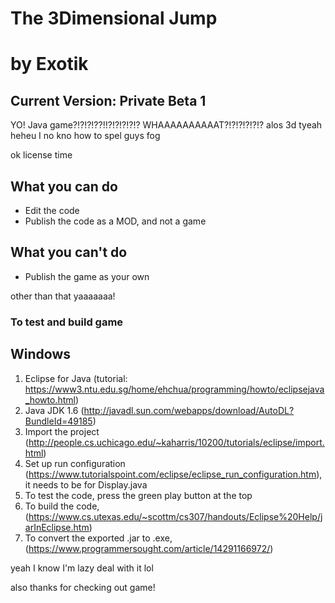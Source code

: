 # The 3Dimensional Jump
# by Exotik

## Current Version: Private Beta 1

YO! Java game?!?!?!??!!?!?!?!?!? WHAAAAAAAAAAT?!?!?!?!?!?
alos 3d tyeah heheu
I no kno how to spel guys fog

ok license time

## What you can do
- Edit the code
- Publish the code as a MOD, and not a game

## What you can't do
- Publish the game as your own

other than that yaaaaaaa!

### To test and build game
## Windows
1. Eclipse for Java (tutorial: https://www3.ntu.edu.sg/home/ehchua/programming/howto/eclipsejava_howto.html)
2. Java JDK 1.6 (http://javadl.sun.com/webapps/download/AutoDL?BundleId=49185)
3. Import the project (http://people.cs.uchicago.edu/~kaharris/10200/tutorials/eclipse/import.html)
4. Set up run configuration (https://www.tutorialspoint.com/eclipse/eclipse_run_configuration.htm), it needs to be for Display.java
5. To test the code, press the green play button at the top
6. To build the code, (https://www.cs.utexas.edu/~scottm/cs307/handouts/Eclipse%20Help/jarInEclipse.htm)
7. To convert the exported .jar to .exe, (https://www.programmersought.com/article/14291166972/)

yeah I know I'm lazy deal with it lol

also thanks for checking out game!
